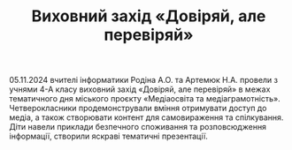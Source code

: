 ﻿---
title: Виховний захід «Довіряй, але перевіряй»
---

05.11.2024 вчителі інформатики Родіна А.О. та Артемюк Н.А. провели з учнями 4-А класу виховний захід «Довіряй, але перевіряй» в межах тематичного дня міського проєкту «Медіаосвіта та медіаграмотність». Четверокласники продемонстрували вміння отримувати доступ до медіа, а також створювати контент для самовираження та спілкування. Діти навели приклади безпечного споживання та розповсюдження інформації, створили яскраві тематичні презентації.

<slideshow />
